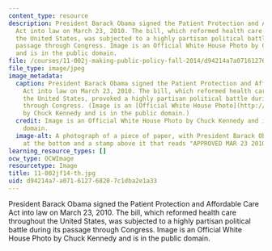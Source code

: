 ```yaml
---
content_type: resource
description: President Barack Obama signed the Patient Protection and Affordable Care
  Act into law on March 23, 2010. The bill, which reformed health care throughout
  the United States, was subjected to a highly partisan political battle during its
  passage through Congress. Image is an Official White House Photo by Chuck Kennedy
  and is in the public domain.
file: /courses/11-002j-making-public-policy-fall-2014/d94214a7a071612768207c1dba2e1a33_11-002jf14-th.jpg
file_type: image/jpeg
image_metadata:
  caption: President Barack Obama signed the Patient Protection and Affordable Care
    Act into law on March 23, 2010. The bill, which reformed health care throughout
    the United States, provoked a highly partisan political battle during its passage
    through Congress. (Image is an [Official White House Photo](http://www.flickr.com/photos/whitehouse/4458527284/in/set-72157623676571910)
    by Chuck Kennedy and is in the public domain.)
  credit: Image is an Official White House Photo by Chuck Kennedy and is in the public
    domain.
  image-alt: A photograph of a piece of paper, with President Barack Obama's signature
    at the bottom and a stamp above it that reads "APPROVED MAR 23 2010."
learning_resource_types: []
ocw_type: OCWImage
resourcetype: Image
title: 11-002jf14-th.jpg
uid: d94214a7-a071-6127-6820-7c1dba2e1a33
---
```

President Barack Obama signed the Patient Protection and Affordable Care Act into law on March 23, 2010. The bill, which reformed health care throughout the United States, was subjected to a highly partisan political battle during its passage through Congress. Image is an Official White House Photo by Chuck Kennedy and is in the public domain.

